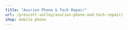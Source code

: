 ```yaml
---
title: "Asurion Phone & Tech Repair"
url: /prescott-valley/asurion-phone-and-tech-repair/
shop: mobile phone
---
```

